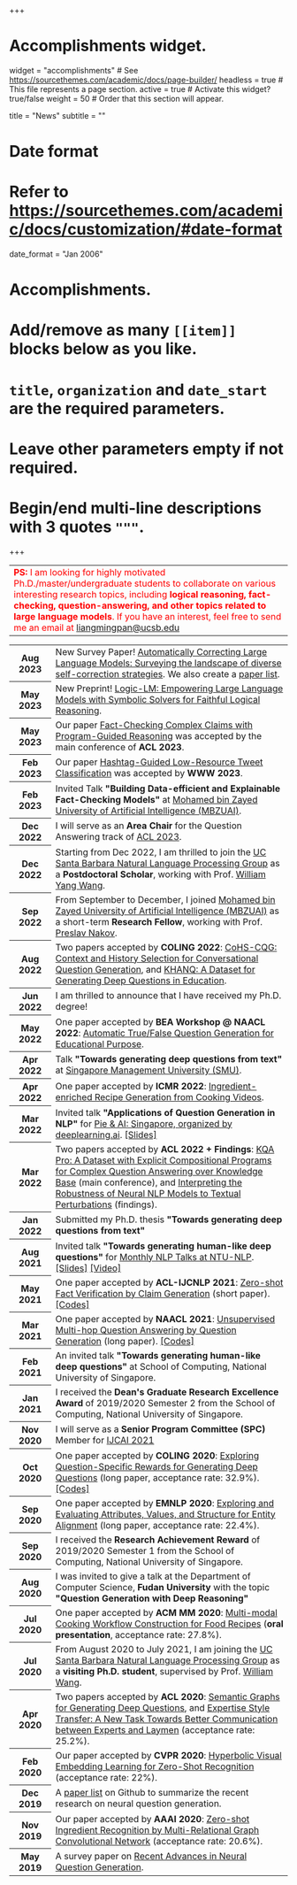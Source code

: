 +++
# Accomplishments widget.
widget = "accomplishments"  # See https://sourcethemes.com/academic/docs/page-builder/
headless = true  # This file represents a page section.
active = true  # Activate this widget? true/false
weight = 50  # Order that this section will appear.

title = "News"
subtitle = ""

# Date format
#   Refer to https://sourcethemes.com/academic/docs/customization/#date-format
date_format = "Jan 2006"

# Accomplishments.
#   Add/remove as many `[[item]]` blocks below as you like.
#   `title`, `organization` and `date_start` are the required parameters.
#   Leave other parameters empty if not required.
#   Begin/end multi-line descriptions with 3 quotes `"""`.

+++
<table class="table table-hover">
  <tbody>
      <tr>
        <td style="width: 85%;margin:auto;">
        <font color="red"><b>PS:</b> I am looking for highly motivated Ph.D./master/undergraduate students to collaborate on various interesting research topics, including <b>logical reasoning, fact-checking, question-answering, and other topics related to large language models</b>. If you have an interest, feel free to send me an email at <a href="liangmingpan@ucsb.edu">liangmingpan@ucsb.edu</a></font>
        </td>
    </tr>
  </tbody>
</table>

<table class="table table-hover">
  <tbody>
    <tr>
      <th scope="row" class="text-center">Aug 2023</th>
      <td style="width: 85%;margin:auto;">New Survey Paper! <a href="https://arxiv.org/abs/2308.03188">Automatically Correcting Large Language Models: Surveying the landscape of diverse self-correction strategies</a>. We also create a <a href="https://github.com/teacherpeterpan/self-correction-llm-papers">paper list</a>. </td>
    </tr>
    <tr>
      <th scope="row" class="text-center">May 2023</th>
      <td style="width: 85%;margin:auto;">New Preprint! <a href="https://arxiv.org/abs/2305.12295">Logic-LM: Empowering Large Language Models with Symbolic Solvers for Faithful Logical Reasoning</a>.</td>
    </tr>
    <tr>
      <th scope="row" class="text-center">May 2023</th>
      <td style="width: 85%;margin:auto;">Our paper <a href="https://arxiv.org/abs/2305.12744">Fact-Checking Complex Claims with Program-Guided Reasoning</a> was accepted by the main conference of <b>ACL 2023</b>.</td>
    </tr>
    <tr>
      <th scope="row" class="text-center">Feb 2023</th>
      <td style="width: 85%;margin:auto;">Our paper <a href="https://arxiv.org/abs/2302.10143">Hashtag-Guided Low-Resource Tweet Classification</a> was accepted by <b>WWW 2023</b>.</td>
    </tr>
    <tr>
      <th scope="row" class="text-center">Feb 2023</th>
      <td style="width: 85%;margin:auto;">Invited Talk <b>"Building Data-efficient and Explainable Fact-Checking Models"</b> at <a href="https://mbzuai.ac.ae/">Mohamed bin Zayed University of Artificial Intelligence (MBZUAI)</a>. </td>
    </tr>
    <tr>
      <th scope="row" class="text-center">Dec 2022</th>
      <td style="width: 85%;margin:auto;">I will serve as an <b>Area Chair</b> for the Question Answering track of <a href="https://2023.aclweb.org/">ACL 2023</a>.</td>
    </tr>
    <tr>
      <th scope="row" class="text-center">Dec 2022</th>
      <td style="width: 85%;margin:auto;">Starting from Dec 2022, I am thrilled to join the <a href="http://nlp.cs.ucsb.edu/index.html">UC Santa Barbara Natural Language Processing Group</a> as a <b>Postdoctoral Scholar</b>, working with Prof. <a href="https://sites.cs.ucsb.edu/~william/">William Yang Wang</a>. </td>
    </tr>
    <tr>
      <th scope="row" class="text-center">Sep 2022</th>
      <td style="width: 85%;margin:auto;">From September to December, I joined <a href="https://mbzuai.ac.ae/">Mohamed bin Zayed University of Artificial Intelligence (MBZUAI)</a> as a short-term <b>Research Fellow</b>, working with Prof. <a href="https://scholar.google.com/citations?user=DfXsKZ4AAAAJ&hl=en">Preslav Nakov</a>. </td>
    </tr>
    <tr>
      <th scope="row" class="text-center">Aug 2022</th>
      <td style="width: 85%;margin:auto;">Two papers accepted by <b>COLING 2022</b>: <a href="https://arxiv.org/abs/2209.06652">CoHS-CQG: Context and History Selection for Conversational Question Generation</a>, and <a href="https://aclanthology.org/2022.coling-1.518/">KHANQ: A Dataset for Generating Deep Questions in Education</a>.</td>
    </tr>
    <tr>
      <th scope="row" class="text-center">Jun 2022</th>
      <td style="width: 85%;margin:auto;">I am thrilled to announce that I have received my Ph.D. degree! </td>
    </tr>
    <tr>
      <th scope="row" class="text-center">May 2022</th>
      <td style="width: 85%;margin:auto;">One paper accepted by <b>BEA Workshop @ NAACL 2022</b>: <a href="https://sig-edu.org/bea/2022#accepted-papers">Automatic True/False Question Generation for Educational Purpose</a>. </td>
    </tr>
    <tr>
      <th scope="row" class="text-center">Apr 2022</th>
      <td style="width: 85%;margin:auto;">Talk <b>"Towards generating deep questions from text"</b> at <a href="https://scis.smu.edu.sg/">Singapore Management University (SMU)</a>. </td>
    </tr>
    <tr>
      <th scope="row" class="text-center">Apr 2022</th>
      <td style="width: 85%;margin:auto;">One paper accepted by <b>ICMR 2022</b>: <a href="https://dl.acm.org/doi/abs/10.1145/3512527.3531388">Ingredient-enriched Recipe Generation from Cooking Videos</a>. </td>
    </tr>
    <tr>
      <th scope="row" class="text-center">Mar 2022</th>
      <td style="width: 85%;margin:auto;">Invited talk <b>"Applications of Question Generation in NLP"</b> for <a href="https://www.eventbrite.com/e/pie-ai-singapore-applications-of-question-generation-in-nlp-tickets-304213690337#">Pie & AI: Singapore, organized by deeplearning.ai</a>. <a href="https://speakerdeck.com/wingnus/applications-of-question-generation-in-nlp">[Slides]</a></td>
    </tr>
    <tr>
      <th scope="row" class="text-center">Mar 2022</th>
      <td style="width: 85%;margin:auto;">Two papers accepted by <b>ACL 2022 + Findings</b>: <a href="https://aclanthology.org/2022.acl-long.422/">KQA Pro: A Dataset with Explicit Compositional Programs for Complex Question Answering over Knowledge Base</a> (main conference), and <a href="https://arxiv.org/abs/2110.07159">Interpreting the Robustness of Neural NLP Models to Textual Perturbations</a> (findings).</td>
    </tr>
    <!-- <tr>
      <th scope="row" class="text-center">Feb 2022</th>
      <td style="width: 85%;margin:auto;">Invited to join the Program Committee of <a href="https://suki-workshop.github.io/organization">SUKI: Structured and Unstructured Knowledge Integration (Workshop at NAACL 2022)</a></td>
    </tr> -->
    <tr>
      <th scope="row" class="text-center">Jan 2022</th>
      <td style="width: 85%;margin:auto;">Submitted my Ph.D. thesis <b>"Towards generating deep questions from text"</b></td>
    </tr>
    <tr>
      <th scope="row" class="text-center">Aug 2021</th>
      <td style="width: 85%;margin:auto;">Invited talk <b>"Towards generating human-like deep questions"</b> for <a href="https://ntunlpsg.github.io/talk/liangming/">Monthly NLP Talks at NTU-NLP</a>. <a href="files/talks/[V6] Towards Generating Human-like Deep Questions.pdf">[Slides]</a> <a href="https://www.youtube.com/watch?v=CAJJJOoS-q4&t=559s">[Video]</a></td>
    </tr>
    <tr>
      <th scope="row" class="text-center">May 2021</th>
      <td style="width: 85%;margin:auto;">One paper accepted by <b>ACL-IJCNLP 2021</b>: <a href="https://arxiv.org/pdf/2105.14682.pdf">Zero-shot Fact Verification by Claim Generation</a> (short paper). <a href="https://github.com/teacherpeterpan/Zero-shot-Fact-Verification">[Codes]</a></td>
    </tr>
    <tr>
      <th scope="row" class="text-center">Mar 2021</th>
      <td style="width: 85%;margin:auto;">One paper accepted by <b>NAACL 2021</b>: <a href="https://arxiv.org/pdf/2010.12623.pdf">Unsupervised Multi-hop Question Answering by Question Generation</a> (long paper). <a href="https://github.com/teacherpeterpan/Unsupervised-Multi-hop-QA">[Codes]</a></td>
    </tr>
    <tr>
      <th scope="row" class="text-center">Feb 2021</th>
      <td style="width: 85%;margin:auto;">An invited talk <b>"Towards generating human-like deep questions"</b> at School of Computing, National University of Singapore. </td>
    </tr>
    <tr>
      <th scope="row" class="text-center">Jan 2021</th>
      <td style="width: 85%;margin:auto;">I received the <b>Dean's Graduate Research Excellence Award</b> of 2019/2020 Semester 2 from the School of Computing, National University of Singapore.</td>
    </tr>
    <tr>
      <th scope="row" class="text-center">Nov 2020</th>
      <td style="width: 85%;margin:auto;">I will serve as a <b>Senior Program Committee (SPC)</b> Member for <a href="https://ijcai-21.org/">IJCAI 2021</a> </td>
    </tr>
    <tr>
      <th scope="row" class="text-center">Oct 2020</th>
      <td style="width: 85%;margin:auto;">One paper accepted by <b>COLING 2020</b>: <a href="https://arxiv.org/pdf/2011.01102.pdf">Exploring Question-Specific Rewards for Generating Deep Questions</a> (long paper, acceptance rate: 32.9%). <a href="https://github.com/YuxiXie/RL-for-Question-Generation">[Codes]</a></td>
    </tr>
    <tr>
      <th scope="row" class="text-center">Sep 2020</th>
      <td style="width: 85%;margin:auto;">One paper accepted by <b>EMNLP 2020</b>: <a href="https://arxiv.org/pdf/2010.03249.pdf">Exploring and Evaluating Attributes, Values, and Structure for Entity Alignment</a> (long paper, acceptance rate: 22.4%).</td>
    </tr>
    <tr>
      <th scope="row" class="text-center">Sep 2020</th>
      <td style="width: 85%;margin:auto;">I received the <b>Research Achievement Reward</b> of 2019/2020 Semester 1 from the School of Computing, National University of Singapore. </td>
    </tr>
    <tr>
      <th scope="row" class="text-center">Aug 2020</th>
      <td style="width: 85%;margin:auto;">I was invited to give a talk at the Department of Computer Science, <b>Fudan University</b> with the topic <b>"Question Generation with Deep Reasoning"</b></td>
    </tr>
    <tr>
      <th scope="row" class="text-center">Jul 2020</th>
      <td style="width: 85%;margin:auto;">One paper accepted by <b>ACM MM 2020</b>: <a href="https://arxiv.org/pdf/2008.09151.pdf">Multi-modal Cooking Workflow Construction for Food Recipes</a> (<b>oral presentation</b>, acceptance rate: 27.8%). </td>
    </tr>
    <tr>
      <th scope="row" class="text-center">Jul 2020</th>
      <td style="width: 85%;margin:auto;">From August 2020 to July 2021, I am joining the <a href="http://nlp.cs.ucsb.edu/">UC Santa Barbara Natural Language Processing Group</a> as a <b>visiting Ph.D. student</b>, supervised by Prof. <a href="https://sites.cs.ucsb.edu/~william/">William Wang</a>. </td>
    </tr>
    <tr>
      <th scope="row" class="text-center">Apr 2020</th>
      <td style="width: 85%;margin:auto;">Two papers accepted by <b>ACL 2020</b>: <a href="https://arxiv.org/pdf/2004.12704.pdf">Semantic Graphs for Generating Deep Questions</a>, and <a href="/files/publications/ACL20_Style_Paper.pdf">Expertise Style Transfer: A New Task Towards Better Communication between Experts and Laymen</a> (acceptance rate: 25.2%).</td>
    </tr>
    <tr>
      <th scope="row" class="text-center">Feb 2020</th>
      <td style="width: 85%;margin:auto;">Our paper accepted by <b>CVPR 2020</b>: <a href="http://openaccess.thecvf.com/content_CVPR_2020/papers/Liu_Hyperbolic_Visual_Embedding_Learning_for_Zero-Shot_Recognition_CVPR_2020_paper.pdf">Hyperbolic Visual Embedding Learning for Zero-Shot Recognition</a> (acceptance rate: 22%). </td>
    </tr>
    <tr>
      <th scope="row" class="text-center">Dec 2019</th>
      <td style="width: 85%;margin:auto;">A <a href="https://github.com/teacherpeterpan/Question-Generation-Paper-List">paper list</a> on Github to summarize the recent research on neural question generation. </td>
    </tr>
    <tr>
      <th scope="row" class="text-center">Nov 2019</th>
      <td style="width: 85%;margin:auto;">Our paper accepted by <b>AAAI 2020</b>: <a href="files/publications/AAAI20_Paper.pdf">Zero-shot Ingredient Recognition by Multi-Relational Graph Convolutional Network</a> (acceptance rate: 20.6%). </td>
    </tr>
    <tr>
      <th scope="row" class="text-center">May 2019</th>
      <td style="width: 85%;margin:auto;">A survey paper on <a href="https://arxiv.org/abs/1905.08949">Recent Advances in Neural Question Generation</a>.</td>
    </tr>
  </tbody>
</table>